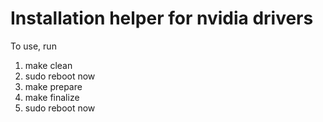 # Installation helper for nvidia drivers

To use, run 
1. make clean
2. sudo reboot now
3. make prepare
4. make finalize
5. sudo reboot now
